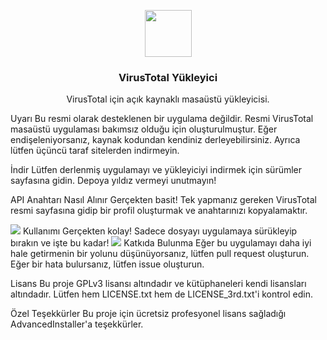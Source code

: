 <div><p align="center"><img src="https://raw.githubusercontent.com/SamuelTulach/VirusTotalUploader/master/uploader/uploader/icon.ico" width="75" height="75" /></p><h3 align="center">VirusTotal Yükleyici</h3></div> <p align="center">VirusTotal için açık kaynaklı masaüstü yükleyicisi.</p>
Uyarı
Bu resmi olarak desteklenen bir uygulama değildir. Resmi VirusTotal masaüstü uygulaması bakımsız olduğu için oluşturulmuştur. Eğer endişeleniyorsanız, kaynak kodundan kendiniz derleyebilirsiniz. Ayrıca lütfen üçüncü taraf sitelerden indirmeyin.

İndir
Lütfen derlenmiş uygulamayı ve yükleyiciyi indirmek için sürümler sayfasına gidin. Depoya yıldız vermeyi unutmayın!

API Anahtarı Nasıl Alınır
Gerçekten basit! Tek yapmanız gereken VirusTotal resmi sayfasına gidip bir profil oluşturmak ve anahtarınızı kopyalamaktır.

<img src="assets/1.gif" />
Kullanımı
Gerçekten kolay! Sadece dosyayı uygulamaya sürükleyip bırakın ve işte bu kadar!

<img src="assets/2.gif" />
Katkıda Bulunma
Eğer bu uygulamayı daha iyi hale getirmenin bir yolunu düşünüyorsanız, lütfen pull request oluşturun. Eğer bir hata bulursanız, lütfen issue oluşturun.

Lisans
Bu proje GPLv3 lisansı altındadır ve kütüphaneleri kendi lisansları altındadır. Lütfen hem LICENSE.txt hem de LICENSE_3rd.txt'i kontrol edin.

Özel Teşekkürler
Bu proje için ücretsiz profesyonel lisans sağladığı AdvancedInstaller'a teşekkürler.
